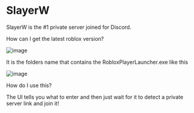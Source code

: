 # SlayerW
SlayerW is the #1 private server joined for Discord.

How can I get the latest roblox version?

![image](https://github.com/shadowwrblx/SlayerW/assets/104780811/6e705c9d-56a4-4050-a7d4-0e4f84360d35)

It is the folders name that contains the RobloxPlayerLauncher.exe like this

![image](https://github.com/shadowwrblx/SlayerW/assets/104780811/d319e373-a4aa-4706-9591-9db0150867e5)

How do I use this?

The UI tells you what to enter and then just wait for it to detect a private server link and join it!

